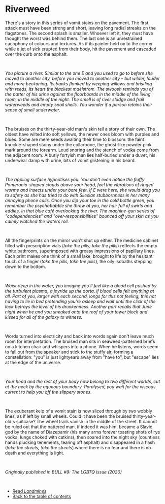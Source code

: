 # Riverweed

There's a story in this series of vomit stains on the pavement. The first attack must have been strong and short, leaving long radial streaks on the flagstones. The second splash is smaller. Whoever left it, they must have thought the worst was behind them. The last one is an unrestrained cacophony of colours and textures. As if its painter held on to the corner while a jet of sick erupted from their body, hit the pavement and cascaded over the curb onto the asphalt.

<br/>

*You picture a river. Similar to the one E and you used to go to before she moved to another city, before you moved to another city – but wilder, louder and more beckoning. Its banks flanked by weeping willows and bristling with reeds, its heart the blackest maelstrom. The swoosh reminds you of the patter of his urine against the floorboards in the middle of the living room, in the middle of the night. The smell is of river sludge and frail waterweeds and empty snail shells. You wonder if a person retains their sense of smell underwater.*

<br/>

The bruises on the thirty-year-old man's skin tell a story of their own. The oldest have wilted into soft yellows, the newer ones bloom with purples and blues. Some are mere seeds awaiting their time to blossom: the faint knuckle-shaped stains under the collarbone, the ghost-like powder pink mark around the forearm. Loud snoring and the stench of vodka come from the adjacent room. A burly fortyish man lies half-buried under a duvet, his underwear damp with urine, bits of vomit glistening in his beard.

<br/>

*The rippling surface hypnotises you. You don't even notice the fluffy Pomerania-shaped clouds above your head, feel the vibrations of ringed worms and insects under your bare feet. If E were here, she would drag you to safety as she has tried to do with Silesian stubbornness in her many annoying phone calls. Once you dip your toe in the cold bottle green, you remember the psychobabble she threw at you, her hair full of swirls and eddies, in that blue café overlooking the river. The machine-gun series of "codependencies" and "over‑responsibilities" bounced off your skin as you calmly watched the waters roll.*

<br/>

All the fingerprints on the mirror won't shut up either. The medicine cabinet filled with prescription vials (*take the pills, take the pills*) reflects the empty white bathroom, superimposed with greasy impressions of papillary lines. Each print makes one think of a small lake, brought to life by the hesitant touch of a finger (*take the pills, take the pills*), the oily isobaths stepping down to the bottom.

<br/>

*Waist deep in the water, you imagine you'll feel like a blood cell pushed by the turbulent plasma, a joyride up the aorta, if blood cells felt anything at all. Part of you, larger with each second, longs for this not feeling, this not having to lie in bed pretending you're asleep and wait until the click of the lock betrays the level of his drunkenness. Another part recalls that June night when he and you sneaked onto the roof of your tower block and kissed for all of the galaxy to witness.*

<br/>

Words turned into electricity and back into words again don't leave much room for interpretation. The bruised man sits in seaweed-patterned briefs on a kitchen chair and whispers into a phone. When he listens, words seem to fall out from the speaker and stick to the stuffy air, forming a constellation: "you" is just lightyears away from "have to", but "escape" lies at the edge of the universe.

<br/>

*Your head and the rest of your body now belong to two different worlds, cut at the neck by the aqueous boundary. Paralysed, you wait for the viscous current to help you off the slippery stones.*

<br/>

The exuberant kelp of a vomit stain is now sliced through by two wobbly lines, as if left by small wheels. Could it have been the bruised thirty-year-old's suitcase? The wheel trails vanish in the middle of the street. It cannot be ruled out that the battered man, if indeed it was him, became a Slavic god by the name of Diazepamir (his many arms forever toasting shots of rye vodka, lungs choked with catkins), then soared into the night sky (countless hands plucking tenements, tearing off asphalt) and disappeared in a flash (*take the streets, take the streets*) where there is no fear and there is no death and everything is light.

<br/>

*Originally published in BULL #9: The LGBTQ Issue (2020)*

<br/>

- [Read *Landmines*](landmines.md)
- [Back to the table of contents](README.md)
